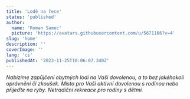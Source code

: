 ```yaml
---
title: 'Lodě na řece'
status: 'published'
author:
  name: 'Roman Samec'
  picture: 'https://avatars.githubusercontent.com/u/5671166?v=4'
slug: 'home'
description: ''
coverImage: ''
lang: 'cs'
publishedAt: '2023-11-25T10:06:07.340Z'
---
```


*Nabízíme zapůjčení obytných lodí na Vaši dovolenou, a to bez jakéhokoli oprávnění či zkoušek. Místo pro Vaši aktivní dovolenou s rodinou nebo přijeďte na ryby. Netradiční rekreace pro rodiny s dětmi.*